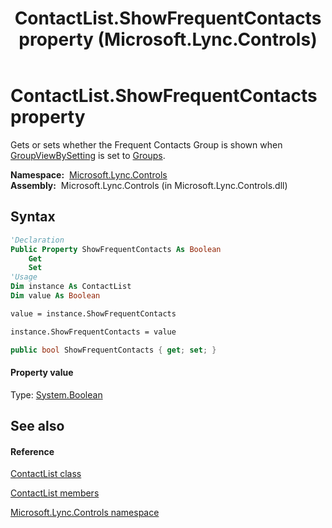 ﻿---
title: ContactList.ShowFrequentContacts property  (Microsoft.Lync.Controls)
TOCTitle: 'ShowFrequentContacts property '
ms:assetid: P:Microsoft.Lync.Controls.ContactList.ShowFrequentContacts_DI_3_UC_OCS14MrefLyncWPF
ms:mtpsurl: https://msdn.microsoft.com/en-us/library/microsoft.lync.controls.contactlist.showfrequentcontacts_di_3_uc_ocs14mreflyncwpf(v=office.15)
ms:contentKeyID: 48596339
ms.date: 07/28/2014
mtps_version: v=office.15
f1_keywords:
- Microsoft.Lync.Controls.ContactList.ShowFrequentContacts
dev_langs:
- CSharp
- JScript
- VB
- other
---

# ContactList.ShowFrequentContacts property

Gets or sets whether the Frequent Contacts Group is shown when [GroupViewBySetting](contactlist-groupviewbysetting-property-microsoft-lync-controls_1.md) is set to [Groups](groupbyoption-enumeration-microsoft-lync-controls_1.md).

**Namespace:**  [Microsoft.Lync.Controls](microsoft-lync-controls-namespace_1.md)  
**Assembly:**  Microsoft.Lync.Controls (in Microsoft.Lync.Controls.dll)

## Syntax

``` vb
'Declaration
Public Property ShowFrequentContacts As Boolean
    Get
    Set
'Usage
Dim instance As ContactList
Dim value As Boolean

value = instance.ShowFrequentContacts

instance.ShowFrequentContacts = value
```

``` csharp
public bool ShowFrequentContacts { get; set; }
```

#### Property value

Type: [System.Boolean](http://msdn2.microsoft.com/en-us/library/a28wyd50)  

## See also

#### Reference

[ContactList class](contactlist-class-microsoft-lync-controls_1.md)

[ContactList members](contactlist-members-microsoft-lync-controls_1.md)

[Microsoft.Lync.Controls namespace](microsoft-lync-controls-namespace_1.md)

